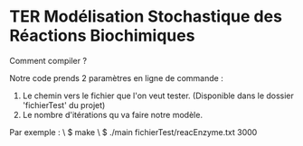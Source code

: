 # TER Modélisation Stochastique des Réactions Biochimiques

Comment compiler ?

Notre code prends 2 paramètres en ligne de commande : 
1.  Le chemin vers le fichier que l'on veut tester. (Disponible dans le dossier 'fichierTest' du projet)
2. Le nombre d'itérations qu va faire notre modèle. 

Par exemple : \\
$ make \\
$ ./main fichierTest/reacEnzyme.txt 3000 
